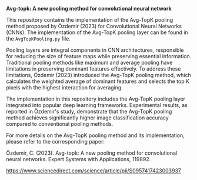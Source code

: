 **Avg-topk: A new pooling method for convolutional neural network**

This repository contains the implementation of the Avg-TopK pooling method proposed by Özdemir (2023) for Convolutional Neural Networks (CNNs). The implementation of the Avg-TopK pooling layer can be found in the `AvgTopKPooling.py` file.

Pooling layers are integral components in CNN architectures, responsible for reducing the size of feature maps while preserving essential information. Traditional pooling methods like maximum and average pooling have limitations in preserving dominant features effectively. To address these limitations, Özdemir (2023) introduced the Avg-TopK pooling method, which calculates the weighted average of dominant features and selects the top K pixels with the highest interaction for averaging.

The implementation in this repository includes the Avg-TopK pooling layer integrated into popular deep learning frameworks. Experimental results, as reported in Özdemir's study, demonstrate that the Avg-TopK pooling method achieves significantly higher image classification accuracy compared to conventional pooling methods.

For more details on the Avg-TopK pooling method and its implementation, please refer to the corresponding paper:

Özdemir, C. (2023). Avg-topk: A new pooling method for convolutional neural networks. Expert Systems with Applications, 119892.


https://www.sciencedirect.com/science/article/pii/S0957417423003937
